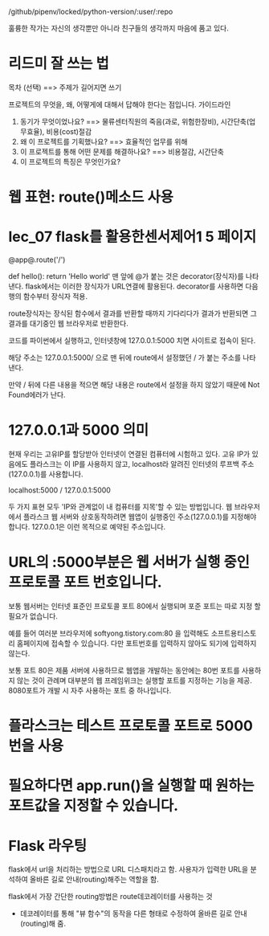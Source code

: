 /github/pipenv/locked/python-version/:user/:repo

훌륭한 작가는 자신의 생각뿐만 아니라 친구들의 생각까지 마음에 품고 있다.

# 리드미 잘 쓰는 법
목차 (선택) ==> 주제가 길어지면 쓰기

프로젝트의 무엇을, 왜, 어떻게에 대해서 답해야 한다는 점입니다.
가이드라인
1. 동기가 무엇이었나요? ==> 물류센터직원의 죽음(과로, 위험한장비), 시간단축(업무효율), 비용(cost)절감
2. 왜 이 프로젝트를 기획했나요? ==> 효율적인 업무를 위해 
3. 이 프로젝트를 통해 어떤 문제를 해결하나요? ==> 비용절감, 시간단축
4. 이 프로젝트의 특징은 무엇인가요? 

# 웹 표현: route()메소드 사용
# lec_07 flask를 활용한센서제어1 5 페이지

@app@.route('/')

def hello():
return 'Hello world'
맨 앞에 @가 붙는 것은 decorator(장식자)를 나타낸다.
flask에서는 이러한 장식자가 URL연결에 활용된다.
decorator를 사용하면 다음 행의 함수부터 장식자 적용.

route장식자는 장식된 함수에서 결과를 반환할 때까지 
기다리다가 결과가 반환되면 그 결과를 대기중인 웹 브라우저로 반환한다.

코드를 파이썬에서 실행하고, 인터넷창에 127.0.0.1:5000
치면 사이트로 접속이 된다.

해당 주소는 127.0.0.1:5000/ 으로 맨 뒤에 route에서 설정했던 / 가 붙는 주소를 나타낸다.

만약 / 뒤에 다른 내용을 적으면 해당 내용은 route에서 설정을 하지 않았기 때문에 Not Found에러가 난다.

# 127.0.0.1과 5000 의미
현재 우리는 고유IP를 할당받아 인터넷이 연결된 컴퓨터에 시험하고 있다.
고유 IP가 있음에도 플라스크는 이 IP를 사용하지 않고, localhost라 알려진 인터넷의 루프백 주소(127.0.0.1)를 사용합니다.

localhost:5000 / 127.0.0.1:5000

두 가지 표현 모두 'IP와 관계없이 내 컴퓨터를 지목'할 수 있는 방법입니다. 웹 브라우저에서 플라스크 웹 서버와 상호동작하려면 웹앱이 실행중인 주소(127.0.0.1)를 지정해야 합니다.
127.0.0.1은 이런 목적으로 예약된 주소입니다.

# URL의 :5000부분은 웹 서버가 실행 중인 프로토콜 포트 번호입니다. 
보통 웹서버는 인터넷 표준인 프로토콜 포트 80에서 실행되며 포준 포트는 따로 지정 할 필요가 없습니다.

예를 들어 여러분 브라우저에  softyong.tistory.com:80 을 입력해도 소프트용티스토리 홈페이지에 접속할 수 있습니다.
다만 포트번호를 입력하지 않아도 되기에 입력하지 않는다.

보통 포트 80은 제품 서버에 사용하므로 웹앱을 개발하는 동안에는 80번 포트를 사용하지 않는 것이 관례며 대부분의 웹 프레임위크는 실행할 포트를 지정하는 기능을 제공.
8080포트가 개발 시 자주 사용하는 포트 중 하나입니다.
# 플라스크는 테스트 프로토콜 포트로 5000번을 사용 
# 필요하다면 app.run()을 실행할 때 원하는 포트값을 지정할 수 있습니다.

# Flask 라우팅
flask에서 url을 처리하는 방법으로 URL 디스패치라고 함.
사용자가 입력한 URL을 분석하여 올바른 길로 안내(routing)해주는 역할을 함.

flask에서 가장 간단한 routing방법은 route데코레이터를 사용하는 것
- 데코레이터를 통해 "뷰 함수"의 동작을 다른 형태로 수정하여 올바른 길로 안내(routing)해 줌.

